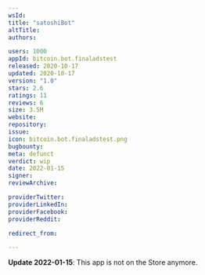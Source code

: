 ```yaml
---
wsId: 
title: "satoshiBot"
altTitle: 
authors:

users: 1000
appId: bitcoin.bot.finaladstest
released: 2020-10-17
updated: 2020-10-17
version: "1.0"
stars: 2.6
ratings: 11
reviews: 6
size: 3.5M
website: 
repository: 
issue: 
icon: bitcoin.bot.finaladstest.png
bugbounty: 
meta: defunct
verdict: wip
date: 2022-01-15
signer: 
reviewArchive:

providerTwitter: 
providerLinkedIn: 
providerFacebook: 
providerReddit: 

redirect_from:

---
```


**Update 2022-01-15**: This app is not on the Store anymore.
